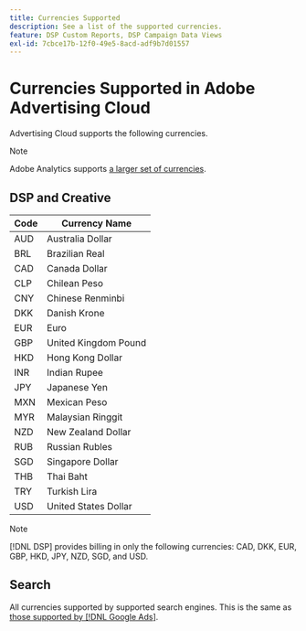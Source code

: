 ```yaml
---
title: Currencies Supported
description: See a list of the supported currencies.
feature: DSP Custom Reports, DSP Campaign Data Views
exl-id: 7cbce17b-12f0-49e5-8acd-adf9b7d01557
---
```

# Currencies Supported in Adobe Advertising Cloud

Advertising Cloud supports the following currencies.

>[!NOTE]
>
>Adobe Analytics supports [a larger set of currencies](https://experienceleague.adobe.com/docs/analytics/admin/admin-tools/currency.html).

## DSP and Creative

|  Code  | Currency Name  |
| ------ | -------------- |
|  AUD  | Australia Dollar  |
|  BRL  | Brazilian Real  |
|  CAD  | Canada Dollar  |
|  CLP  | Chilean Peso  |
|  CNY  | Chinese Renminbi  |
|  DKK  | Danish Krone  |
|  EUR  | Euro  |
|  GBP  | United Kingdom Pound  |
|  HKD  | Hong Kong Dollar  |
|  INR  | Indian Rupee  |
|  JPY  | Japanese Yen  |
|  MXN  | Mexican Peso  |
|  MYR  | Malaysian Ringgit  |
|  NZD  | New Zealand Dollar  |
|  RUB  | Russian Rubles  |
|  SGD  | Singapore Dollar  |
|  THB  | Thai Baht  |
|  TRY  | Turkish Lira  |
|  USD  | United States Dollar  |

>[!NOTE]
>
> [!DNL DSP] provides billing in only the following currencies: CAD, DKK, EUR, GBP, HKD, JPY, NZD, SGD, and USD.

## Search

All currencies supported by supported search engines. This is the same as [those supported by [!DNL Google Ads]](https://developers.google.com/adwords/api/docs/appendix/codes-formats#currency-codes).
